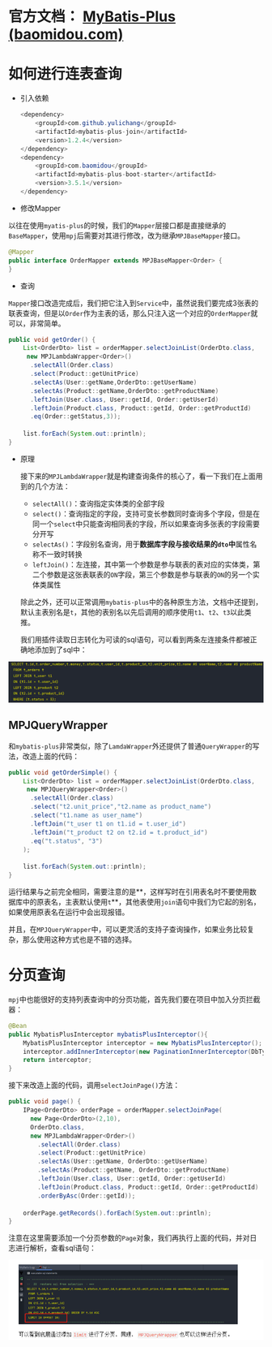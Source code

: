 

# 官方文档： [MyBatis-Plus (baomidou.com)](https://baomidou.com/)





# 如何进行连表查询

+ 引入依赖

  ```java
  <dependency>
      <groupId>com.github.yulichang</groupId>
      <artifactId>mybatis-plus-join</artifactId>
      <version>1.2.4</version>
  </dependency>
  <dependency>
      <groupId>com.baomidou</groupId>
      <artifactId>mybatis-plus-boot-starter</artifactId>
      <version>3.5.1</version>
  </dependency>
  ```

  

+ 修改Mapper

以往在使用`myatis-plus`的时候，我们的`Mapper`层接口都是直接继承的`BaseMapper`，使用`mpj`后需要对其进行修改，改为继承`MPJBaseMapper`接口。

```java
@Mapper
public interface OrderMapper extends MPJBaseMapper<Order> {
}
```

+  查询

`Mapper`接口改造完成后，我们把它注入到`Service`中，虽然说我们要完成3张表的联表查询，但是以`Order`作为主表的话，那么只注入这一个对应的`OrderMapper`就可以，非常简单。

```java
public void getOrder() {
    List<OrderDto> list = orderMapper.selectJoinList(OrderDto.class,
     new MPJLambdaWrapper<Order>()
      .selectAll(Order.class)
      .select(Product::getUnitPrice)
      .selectAs(User::getName,OrderDto::getUserName)
      .selectAs(Product::getName,OrderDto::getProductName)
      .leftJoin(User.class, User::getId, Order::getUserId)
      .leftJoin(Product.class, Product::getId, Order::getProductId)
      .eq(Order::getStatus,3));

    list.forEach(System.out::println);
}
```

+ 原理

  接下来的`MPJLambdaWrapper`就是构建查询条件的核心了，看一下我们在上面用到的几个方法：

  - `selectAll()`：查询指定实体类的全部字段
  - `select()`：查询指定的字段，支持可变长参数同时查询多个字段，但是在同一个`select`中只能查询相同表的字段，所以如果查询多张表的字段需要分开写
  - `selectAs()`：字段别名查询，用于**数据库字段与接收结果的`dto`中**属性名称不一致时转换
  - `leftJoin()`：左连接，其中第一个参数是参与联表的表对应的实体类，第二个参数是这张表联表的`ON`字段，第三个参数是参与联表的`ON`的另一个实体类属性

  除此之外，还可以正常调用`mybatis-plus`中的各种原生方法，文档中还提到，默认主表别名是`t`，其他的表别名以先后调用的顺序使用`t1`、`t2`、`t3`以此类推。

  我们用插件读取日志转化为可读的sql语句，可以看到两条左连接条件都被正确地添加到了sql中：

![image-20220919212632524](.images/image-20220919212632524.png)



## MPJQueryWrapper

和`mybatis-plus`非常类似，除了`LamdaWrapper`外还提供了普通`QueryWrapper`的写法，改造上面的代码：

```java
public void getOrderSimple() {
    List<OrderDto> list = orderMapper.selectJoinList(OrderDto.class,
     new MPJQueryWrapper<Order>()
      .selectAll(Order.class)
      .select("t2.unit_price","t2.name as product_name")
      .select("t1.name as user_name")
      .leftJoin("t_user t1 on t1.id = t.user_id")
      .leftJoin("t_product t2 on t2.id = t.product_id")
      .eq("t.status", "3")
    );

    list.forEach(System.out::println);
}
```

运行结果与之前完全相同，需要注意的是**，这样写时在引用表名时不要使用数据库中的原表名，主表默认使用`t`**，其他表使用`join`语句中我们为它起的别名，如果使用原表名在运行中会出现报错。

并且，在`MPJQueryWrapper`中，可以更灵活的支持子查询操作，如果业务比较复杂，那么使用这种方式也是不错的选择。

# **分页查询**

`mpj`中也能很好的支持列表查询中的分页功能，首先我们要在项目中加入分页拦截器：

```java
@Bean
public MybatisPlusInterceptor mybatisPlusInterceptor(){
    MybatisPlusInterceptor interceptor = new MybatisPlusInterceptor();
    interceptor.addInnerInterceptor(new PaginationInnerInterceptor(DbType.H2));
    return interceptor;
}
```

接下来改造上面的代码，调用`selectJoinPage()`方法：

```java
public void page() {
    IPage<OrderDto> orderPage = orderMapper.selectJoinPage(
      new Page<OrderDto>(2,10),
      OrderDto.class,
      new MPJLambdaWrapper<Order>()
        .selectAll(Order.class)
        .select(Product::getUnitPrice)
        .selectAs(User::getName, OrderDto::getUserName)
        .selectAs(Product::getName, OrderDto::getProductName)
        .leftJoin(User.class, User::getId, Order::getUserId)
        .leftJoin(Product.class, Product::getId, Order::getProductId)
        .orderByAsc(Order::getId));

    orderPage.getRecords().forEach(System.out::println);
}
```

注意在这里需要添加一个分页参数的`Page`对象，我们再执行上面的代码，并对日志进行解析，查看sql语句：

![image-20220919213057388](.images/image-20220919213057388.png)
